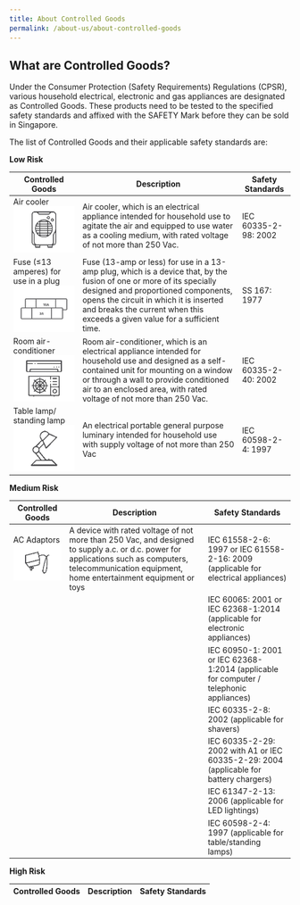```yaml
---
title: About Controlled Goods
permalink: /about-us/about-controlled-goods
---
```

## What are Controlled Goods?
Under the Consumer Protection (Safety Requirements) Regulations (CPSR), various household electrical, electronic and gas appliances are designated as Controlled Goods. These products need to be tested to the specified safety standards and affixed with the SAFETY Mark before they can be sold in Singapore.

The list of Controlled Goods and their applicable safety standards are:

**Low Risk**

|Controlled Goods|Description|Safety Standards|
| --- | --- | --- |
|Air cooler ![air cooler](/images/about-us/33-categories-controlled-goods/air-cooler.png)|Air cooler, which is an electrical appliance intended for household use to agitate the air and equipped to use water as a cooling medium, with rated voltage of not more than 250 Vac.|IEC 60335-2-98: 2002|
|Fuse (≤13 amperes) for use in a plug ![fuse](/images/about-us/33-categories-controlled-goods/fuse.png)|Fuse (13-amp or less) for use in a 13-amp plug, which is a device that, by the fusion of one or more of its specially designed and proportioned components, opens the circuit in which it is inserted and breaks the current when this exceeds a given value for a sufficient time.|SS 167: 1977|
|Room air-conditioner ![room air conditioner](/images/about-us/33-categories-controlled-goods/room-air-conditioner.png)|Room air-conditioner, which is an electrical appliance intended for household use and designed as a self-contained unit for mounting on a window or through a wall to provide conditioned air to an enclosed area, with rated voltage of not more than 250 Vac.|IEC 60335-2-40: 2002|
|Table lamp/ standing lamp ![table lamp](/images/about-us/33-categories-controlled-goods/table-lamp.png)|An electrical portable general purpose luminary intended for household use with supply voltage of not more than 250 Vac|IEC 60598-2-4: 1997|

**Medium Risk**

|Controlled Goods|Description|Safety Standards|
| --- | --- | --- |
|AC Adaptors ![ac adaptors](/images/about-us/33-categories-controlled-goods/ac-adaptors.png)|A device with rated voltage of not more than 250 Vac, and designed to supply a.c. or d.c. power for applications such as computers, telecommunication equipment, home entertainment equipment or toys|IEC 61558-2-6: 1997 or IEC 61558-2-16: 2009 (applicable for electrical appliances)|
| | |IEC 60065: 2001 or IEC 62368-1:2014 (applicable for electronic appliances)|
| | |IEC 60950-1: 2001 or IEC 62368-1:2014 (applicable for computer / telephonic appliances)|
| | |IEC 60335-2-8: 2002 (applicable for shavers)|
| | |IEC 60335-2-29: 2002 with A1 or IEC 60335-2-29: 2004 (applicable for battery chargers)|
| | |IEC 61347-2-13: 2006 (applicable for LED lightings)|
| | |IEC 60598-2-4: 1997 (applicable for table/standing lamps)|


**High Risk**

|Controlled Goods|Description|Safety Standards|
| --- | --- | --- |
